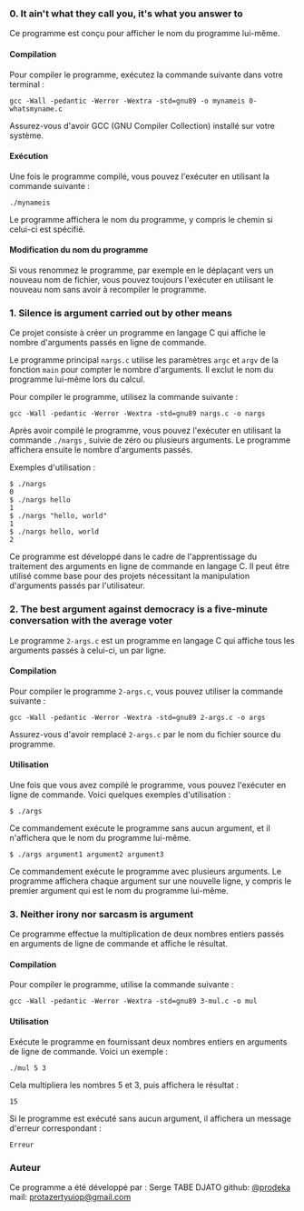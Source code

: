 ### 0. It ain't what they call you, it's what you answer to

Ce programme est conçu pour afficher le nom du programme lui-même.


#### Compilation

Pour compiler le programme, exécutez la commande suivante dans votre terminal : 

``` shell
gcc -Wall -pedantic -Werror -Wextra -std=gnu89 -o mynameis 0-whatsmyname.c
``` 

Assurez-vous d'avoir GCC (GNU Compiler Collection) installé sur votre système.

#### Exécution

Une fois le programme compilé, vous pouvez l'exécuter en utilisant la commande suivante :

``` shell 
./mynameis
```

Le programme affichera le nom du programme, y compris le chemin si celui-ci est spécifié.

#### Modification du nom du programme

Si vous renommez le programme, par exemple en le déplaçant vers un nouveau nom de fichier, vous pouvez toujours l'exécuter en utilisant le nouveau nom sans avoir à recompiler le programme.

### 1. Silence is argument carried out by other means

Ce projet consiste à créer un programme en langage C qui affiche le nombre d'arguments passés en ligne de commande.

Le programme principal `nargs.c` utilise les paramètres `argc` et `argv` de la fonction `main` pour compter le nombre d'arguments. Il exclut le nom du programme lui-même lors du calcul.

Pour compiler le programme, utilisez la commande suivante :

``` shell
gcc -Wall -pedantic -Werror -Wextra -std=gnu89 nargs.c -o nargs
```

Après avoir compilé le programme, vous pouvez l'exécuter en utilisant la commande `./nargs` , suivie de zéro ou plusieurs arguments. Le programme affichera ensuite le nombre d'arguments passés.

Exemples d'utilisation :

``` shell
$ ./nargs 
0 
$ ./nargs hello 
1 
$ ./nargs "hello, world" 
1 
$ ./nargs hello, world 
2
```

Ce programme est développé dans le cadre de l'apprentissage du traitement des arguments en ligne de commande en langage C. Il peut être utilisé comme base pour des projets nécessitant la manipulation d'arguments passés par l'utilisateur.
### 2. The best argument against democracy is a five-minute conversation with the average voter

Le programme `2-args.c` est un programme en langage C qui affiche tous les arguments passés à celui-ci, un par ligne.

#### Compilation

Pour compiler le programme `2-args.c`, vous pouvez utiliser la commande suivante :

``` shell
gcc -Wall -pedantic -Werror -Wextra -std=gnu89 2-args.c -o args
```

Assurez-vous d'avoir remplacé `2-args.c` par le nom du fichier source du programme.

#### Utilisation

Une fois que vous avez compilé le programme, vous pouvez l'exécuter en ligne de commande. Voici quelques exemples d'utilisation :

``` shell
$ ./args
```

Ce commandement exécute le programme sans aucun argument, et il n'affichera que le nom du programme lui-même.

``` shell
$ ./args argument1 argument2 argument3
```

Ce commandement exécute le programme avec plusieurs arguments. Le programme affichera chaque argument sur une nouvelle ligne, y compris le premier argument qui est le nom du programme lui-même.

### 3. Neither irony nor sarcasm is argument

Ce programme effectue la multiplication de deux nombres entiers passés en arguments de ligne de commande et affiche le résultat.

#### Compilation

Pour compiler le programme, utilise la commande suivante :

``` shell
gcc -Wall -pedantic -Werror -Wextra -std=gnu89 3-mul.c -o mul
```

#### Utilisation

Exécute le programme en fournissant deux nombres entiers en arguments de ligne de commande. Voici un exemple :

``` shell
./mul 5 3
```

Cela multipliera les nombres 5 et 3, puis affichera le résultat :

``` shell
15
```

Si le programme est exécuté sans aucun argument, il affichera un message d'erreur correspondant :

``` shell
Erreur
```


### Auteur

Ce programme a été développé par : Serge TABE DJATO
github: [@prodeka](https://github.com/prodeka/)
mail: protazertyuiop@gmail.com
